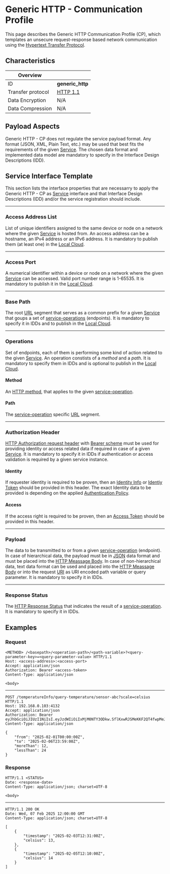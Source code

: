 # Generic HTTP - Communication Profile

This page describes the Generic HTTP Communication Profile (CP), which templates an unsecure request-response based network communication using the [Hypertext Transfer Protocol](https://en.wikipedia.org/wiki/HTTP). 

## Characteristics

|Overview||
| --- | --- |
| ID | **generic_http** |
| Transfer protocol | [HTTP 1.1](https://datatracker.ietf.org/doc/html/rfc2616) |
| Data Encryption | N/A |
| Data Compression | N/A |

## Payload Aspects

Generic HTTP - CP does not regulate the service payload format. Any format (JSON, XML, Plain Text, etc.) may be used that best fits the requirements of the given [Service](../../help/definitions.md#microservice-or-service). The chosen data format and implemented data model are mandatory to specify in the Interface Design Descriptions (IDD).

## Service Interface Template

This section lists the interface properties that are necessarry to apply the Generic HTTP - CP as [Service](../../help/definitions.md#microservice-or-service) interface and that Interface Design Descriptions (IDD) and/or the service registration should include. 

---

### Access Address List

List of unique identifiers assigned to the same device or node on a network where the given [Service](../../help/definitions.md#microservice-or-service) is hosted from. An access address can be a hostname, an IPv4 address or an IPv6 address. It is mandatory to publish them (at least one) in the [Local Cloud](../../help/definitions.md#local-cloud).

---

### Access Port

A numerical identifier within a device or node on a network where the given [Service](../../help/definitions.md#microservice-or-service) can be accessed. Valid port number range is 1-65535. It is mandatory to publish it in the [Local Cloud](../../help/definitions.md#local-cloud).

---

### Base Path

The root [URL](https://datatracker.ietf.org/doc/html/rfc2616#section-3.2.2) segment that serves as a common prefix for a given [Service](../../help/definitions.md#microservice-or-service) that goups a set of [service-operations](../../help/definitions.md#service-operation) (endpoints). It is mandatory to specify it in IDDs and to publish in the [Local Cloud](../../help/definitions.md#local-cloud).

---

### Operations

Set of endpoints, each of them is performing some kind of action related to the given [Service](../../help/definitions.md#microservice-or-service). An operation constists of a _method_ and a _path_. It is mandatory to specify them in IDDs and is optional to publish in the [Local Cloud](../../help/definitions.md#local-cloud).

#### Method

An [HTTP method](https://datatracker.ietf.org/doc/html/rfc2616#section-5.1.1), that applies to the given [service-operation](../../help/definitions.md#service-operation).

#### Path

The [service-operation](../../help/definitions.md#service-operation) specific [URL](https://datatracker.ietf.org/doc/html/rfc2616#section-3.2.2) segment.

---

### Authorization Header

[HTTP Authorization request header](https://datatracker.ietf.org/doc/html/rfc2616#section-14.8) with [Bearer scheme](https://datatracker.ietf.org/doc/html/rfc6750#section-2.1) must be used for providing identity or access related data if required in case of a given [Service](../../help/definitions.md#microservice-or-service). It is mandatory to specify it in IDDs if authentication or access validation is required by a given service instance.

#### Identity

If requester identity is required to be proven, then an [Identity Info](../../help/definitions.md#identity-info) or [Identiy Token](../../help/definitions.md#identity-token) should be provided in this header. The exact Identity data to be provided is depending on the applied [Authentication Policy](../authentication_policy.md).

#### Access

If the access right is required to be proven, then an [Access Token](../../help/definitions.md#access-token) should be provided in this header.

---

### Payload

The data to be transmitted to or from a given [service-operation](../../help/definitions.md#service-operation) (endpoint). In case of hierarchical data, the payload must be in [JSON](https://datatracker.ietf.org/doc/html/rfc8259) data format and must be placed into the [HTTP Meassage Body](https://datatracker.ietf.org/doc/html/rfc2616#section-4.3). In case of non-hierarchical data, text data format can be used and placed into the [HTTP Meassage Body](https://datatracker.ietf.org/doc/html/rfc2616#section-4.3) or into the request [URI](https://en.wikipedia.org/wiki/Uniform_Resource_Identifier) as URI encoded path variable or query parameter. It is mandatory to specify it in IDDs.

---

### Response Status

The [HTTP Response Status](https://datatracker.ietf.org/doc/html/rfc2616#section-6.1.1) that indicates the result of a [service-operation](../../help/definitions.md#service-operation). It is mandatory to specify it in IDDs.

## Examples

### Request

```
<METHOD> /<basepath>/<operation-path>/<path-variable>?<query-parameter-key>=<query-parameter-value> HTTP/1.1
Host: <access-address>:<access-port>
Accept: application/json
Authorization: Bearer <access-token>
Content-Type: application/json

<body>
```

---

```
POST /temperatureInfo/query-temperature/sensor-abc?scale=celsius HTTP/1.1
Host: 192.168.0.103:4132
Accept: application/json
Authorization: Bearer eyJhbGciOiJIUzI1NiIsI.eyJzdWIiOiIxMjM0NTY3ODkw.SflKxwRJSMeKKF2QT4fwpMeJ
Content-Type: application/json

{
    "from": "2025-02-01T00:00:00Z",
    "to": "2025-02-06T23:59:00Z",
    "moreThan": 12,
    "lessThan": 24
}
```

### Response

```
HTTP/1.1 <STATUS>
Date: <response-date>
Content-Type: application/json; charset=UTF-8

<body>
```

---

```
HTTP/1.1 200 OK
Date: Wed, 07 Feb 2025 12:00:00 GMT
Content-Type: application/json; charset=UTF-8

[
    {
        "timestamp": "2025-02-03T12:31:00Z",
        "celsius": 13,
    },
    {
        "timestamp": "2025-02-05T12:10:00Z",
        "celsius": 14
    }
]
```
